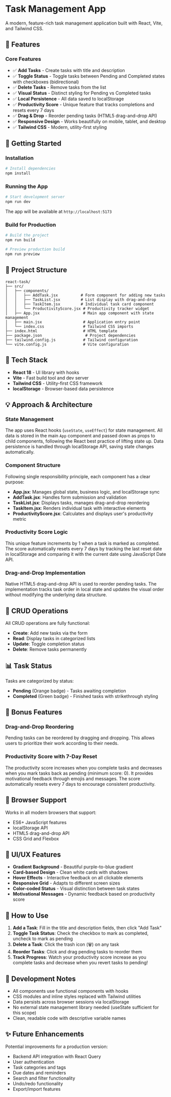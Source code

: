 # Task Management App

A modern, feature-rich task management application built with React, Vite, and Tailwind CSS.

## 🎯 Features

### Core Features
- ✅ **Add Tasks** - Create tasks with title and description
- ✅ **Toggle Status** - Toggle tasks between Pending and Completed states with checkboxes (bidirectional)
- ✅ **Delete Tasks** - Remove tasks from the list
- ✅ **Visual Status** - Distinct styling for Pending vs Completed tasks
- ✅ **Local Persistence** - All data saved to localStorage
- ✅ **Productivity Score** - Unique feature that tracks completions and resets every 7 days
- ✅ **Drag & Drop** - Reorder pending tasks (HTML5 drag-and-drop API)
- ✅ **Responsive Design** - Works beautifully on mobile, tablet, and desktop
- ✅ **Tailwind CSS** - Modern, utility-first styling

## 🚀 Getting Started

### Installation

```bash
# Install dependencies
npm install
```

### Running the App

```bash
# Start development server
npm run dev
```

The app will be available at `http://localhost:5173`

### Build for Production

```bash
# Build the project
npm run build

# Preview production build
npm run preview
```

## 📁 Project Structure

```
react-task/
├── src/
│   ├── components/
│   │   ├── AddTask.jsx          # Form component for adding new tasks
│   │   ├── TaskList.jsx         # List display with drag-and-drop
│   │   ├── TaskItem.jsx         # Individual task card component
│   │   └── ProductivityScore.jsx # Productivity tracker widget
│   ├── App.jsx                   # Main app component with state management
│   ├── main.jsx                  # Application entry point
│   └── index.css                 # Tailwind CSS imports
├── index.html                    # HTML template
├── package.json                   # Project dependencies
├── tailwind.config.js            # Tailwind configuration
└── vite.config.js                # Vite configuration
```

## 🎨 Tech Stack

- **React 18** - UI library with hooks
- **Vite** - Fast build tool and dev server
- **Tailwind CSS** - Utility-first CSS framework
- **localStorage** - Browser-based data persistence

## 💡 Approach & Architecture

### State Management
The app uses React hooks (`useState`, `useEffect`) for state management. All data is stored in the main `App` component and passed down as props to child components, following the React best practice of lifting state up. Data persistence is handled through localStorage API, saving state changes automatically.

### Component Structure
Following single responsibility principle, each component has a clear purpose:
- **App.jsx**: Manages global state, business logic, and localStorage sync
- **AddTask.jsx**: Handles form submission and validation
- **TaskList.jsx**: Displays tasks, manages drag-and-drop reordering
- **TaskItem.jsx**: Renders individual task with interactive elements
- **ProductivityScore.jsx**: Calculates and displays user's productivity metric

### Productivity Score Logic
This unique feature increments by 1 when a task is marked as completed. The score automatically resets every 7 days by tracking the last reset date in localStorage and comparing it with the current date using JavaScript Date API.

### Drag-and-Drop Implementation
Native HTML5 drag-and-drop API is used to reorder pending tasks. The implementation tracks task order in local state and updates the visual order without modifying the underlying data structure.

## 🎯 CRUD Operations

All CRUD operations are fully functional:
- **Create**: Add new tasks via the form
- **Read**: Display tasks in categorized lists
- **Update**: Toggle completion status
- **Delete**: Remove tasks permanently

## 📊 Task Status

Tasks are categorized by status:
- **Pending** (Orange badge) - Tasks awaiting completion
- **Completed** (Green badge) - Finished tasks with strikethrough styling

## 🌟 Bonus Features

### Drag-and-Drop Reordering
Pending tasks can be reordered by dragging and dropping. This allows users to prioritize their work according to their needs.

### Productivity Score with 7-Day Reset
The productivity score increases when you complete tasks and decreases when you mark tasks back as pending (minimum score: 0). It provides motivational feedback through emojis and messages. The score automatically resets every 7 days to encourage consistent productivity.

## 📱 Browser Support

Works in all modern browsers that support:
- ES6+ JavaScript features
- localStorage API
- HTML5 drag-and-drop API
- CSS Grid and Flexbox

## 🎨 UI/UX Features

- **Gradient Background** - Beautiful purple-to-blue gradient
- **Card-based Design** - Clean white cards with shadows
- **Hover Effects** - Interactive feedback on all clickable elements
- **Responsive Grid** - Adapts to different screen sizes
- **Color-coded Status** - Visual distinction between task states
- **Motivational Messages** - Dynamic feedback based on productivity score

## 📝 How to Use

1. **Add a Task**: Fill in the title and description fields, then click "Add Task"
2. **Toggle Task Status**: Check the checkbox to mark as completed, uncheck to mark as pending
3. **Delete a Task**: Click the trash icon (🗑️) on any task
4. **Reorder Tasks**: Click and drag pending tasks to reorder them
5. **Track Progress**: Watch your productivity score increase as you complete tasks and decrease when you revert tasks to pending!

## 🔧 Development Notes

- All components use functional components with hooks
- CSS modules and inline styles replaced with Tailwind utilities
- Data persists across browser sessions via localStorage
- No external state management library needed (useState sufficient for this scope)
- Clean, readable code with descriptive variable names

## ✨ Future Enhancements

Potential improvements for a production version:
- Backend API integration with React Query
- User authentication
- Task categories and tags
- Due dates and reminders
- Search and filter functionality
- Undo/redo functionality
- Export/import features
